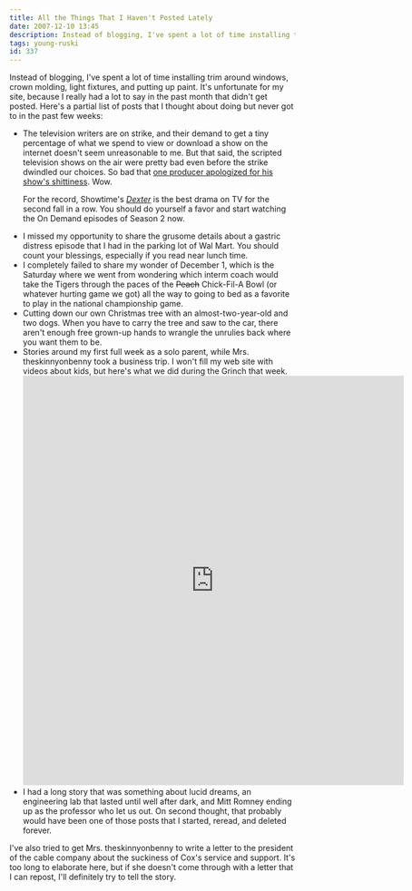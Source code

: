 ```yaml
---
title: All the Things That I Haven't Posted Lately
date: 2007-12-10 13:45
description: Instead of blogging, I've spent a lot of time installing trim around windows, crown molding, light fixtures, and putting up paint.  It's unfortunate for my site, because I really had a lot to say in the past month that didn't get posted.  Here's a partial list of posts that I thought about doing but never got to in the past few weeks:
tags: young-ruski
id: 337
---
```

Instead of blogging, I've spent a lot of time installing trim around windows, crown molding, light fixtures, and putting up paint.  It's unfortunate for my site, because I really had a lot to say in the past month that didn't get posted.  Here's a partial list of posts that I thought about doing but never got to in the past few weeks:

<ul><li>The television writers are on strike, and their demand to get a tiny percentage of what we spend to view or download a show on the internet doesn't seem unreasonable to me.  But that said, the scripted television shows on the air were pretty bad even before the strike dwindled our choices.  So bad that <a href="http://www.ew.com/ew/article/0,,20158840,00.html" target="_blank">one producer apologized for his show's shittiness</a>.  Wow.  

For the record, Showtime's <a href="http://www.sho.com/site/dexter/home.do" target="_blank">*Dexter*</a> is the best drama on TV for the second fall in a row.  You should do yourself a favor and start watching the On Demand episodes of Season 2 now.</li>

<li>I missed my opportunity to share the grusome details about a gastric distress episode that I had in the parking lot of Wal Mart.  You should count your blessings, especially if you read near lunch time.</li>

<li>I completely failed to share my wonder of December 1, which is the Saturday where we went from wondering which interm coach would take the Tigers through the paces of the <strike>Peach</strike> Chick-Fil-A Bowl (or whatever hurting game we got) all the way to going to bed as a favorite to play in the national championship game.</li>

<li>Cutting down our own Christmas tree with an almost-two-year-old and two dogs.  When you have to carry the tree and saw to the car, there aren't enough free grown-up hands to wrangle the unrulies back where you want them to be.</li>

<li>Stories around my first full week as a solo parent, while Mrs. theskinnyonbenny took a business trip.  I won't fill my web site with videos about kids, but here's what we did during the Grinch that week.

<iframe width="671" height="722" src="https://www.youtube.com/embed/ggHOJteGf8o" title="Enjoying the Singing of the Whos from Whoville" frameborder="0" allow="accelerometer; autoplay; clipboard-write; encrypted-media; gyroscope; picture-in-picture; web-share" referrerpolicy="strict-origin-when-cross-origin" allowfullscreen></iframe>

</li>

<li>I had a long story that was something about lucid dreams, an engineering lab that lasted until well after dark, and Mitt Romney ending up as the professor who let us out.  On second thought, that probably would have been one of those posts that I started, reread, and deleted forever.</li></ul>

I've also tried to get Mrs. theskinnyonbenny to write a letter to the president of the cable company about the suckiness of Cox's service and support.  It's too long to elaborate here, but if she doesn't come through with a letter that I can repost, I'll definitely try to tell the story.

